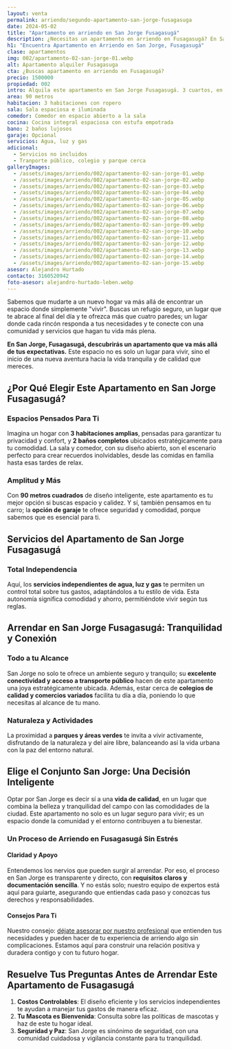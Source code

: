 ```yaml
---
layout: venta
permalink: arriendo/segundo-apartamento-san-jorge-fusagasuga
date: 2024-05-02
title: "Apartamento en arriendo en San Jorge Fusagasugá"
description: ¿Necesitas un apartamento en arriendo en Fusagasugá? En San Jorge te ofrecen apartamento con espacio, comodidad y todos los servicios | LEBEN
h1: "Encuentra Apartamento en Arriendo en San Jorge, Fusagasugá"
clase: apartamentos
img: 002/apartamento-02-san-jorge-01.webp
alt: Apartamento alquiler Fusagasuga
cta: ¿Buscas apartamento en arriendo en Fusagasugá?
precio: 1500000
propiedad: 002
intro: Alquila este apartamento en San Jorge Fusagasugá. 3 cuartos, en una zona tranquila y con servicios independientes
area: 90 metros
habitacion: 3 habitaciones con ropero
sala: Sala espaciosa e iluminada
comedor: Comedor en espacio abierto a la sala
cocina: Cocina integral espaciosa con estufa empotrada
bano: 2 baños lujosos
garaje: Opcional
servicios: Agua, luz y gas
adicional:
  - Servicios no incluidos
  - Tranporte público, colegio y parque cerca
galleryImages:
  - /assets/images/arriendo/002/apartamento-02-san-jorge-01.webp
  - /assets/images/arriendo/002/apartamento-02-san-jorge-02.webp
  - /assets/images/arriendo/002/apartamento-02-san-jorge-03.webp
  - /assets/images/arriendo/002/apartamento-02-san-jorge-04.webp
  - /assets/images/arriendo/002/apartamento-02-san-jorge-05.webp
  - /assets/images/arriendo/002/apartamento-02-san-jorge-06.webp
  - /assets/images/arriendo/002/apartamento-02-san-jorge-07.webp
  - /assets/images/arriendo/002/apartamento-02-san-jorge-08.webp
  - /assets/images/arriendo/002/apartamento-02-san-jorge-09.webp
  - /assets/images/arriendo/002/apartamento-02-san-jorge-10.webp
  - /assets/images/arriendo/002/apartamento-02-san-jorge-11.webp
  - /assets/images/arriendo/002/apartamento-02-san-jorge-12.webp
  - /assets/images/arriendo/002/apartamento-02-san-jorge-13.webp
  - /assets/images/arriendo/002/apartamento-02-san-jorge-14.webp
  - /assets/images/arriendo/002/apartamento-02-san-jorge-15.webp
asesor: Alejandro Hurtado
contacto: 3160520942
foto-asesor: alejandro-hurtado-leben.webp
---
```

Sabemos que mudarte a un nuevo hogar va más allá de encontrar un espacio donde simplemente "vivir". Buscas un refugio seguro, un lugar que te abrace al final del día y te ofrezca más que cuatro paredes; un lugar donde cada rincón responda a tus necesidades y te conecte con una comunidad y servicios que hagan tu vida más plena.

**En San Jorge, Fusagasugá, descubrirás un apartamento que va más allá de tus expectativas.** Este espacio no es solo un lugar para vivir, sino el inicio de una nueva aventura hacia la vida tranquila y de calidad que mereces.

## ¿Por Qué Elegir Este Apartamento en San Jorge Fusagasugá?

### Espacios Pensados Para Ti

Imagina un hogar con **3 habitaciones amplias**, pensadas para garantizar tu privacidad y confort, y **2 baños completos** ubicados estratégicamente para tu comodidad. La sala y comedor, con su diseño abierto, son el escenario perfecto para crear recuerdos inolvidables, desde las comidas en familia hasta esas tardes de relax.

### Amplitud y Más

Con **90 metros cuadrados** de diseño inteligente, este apartamento es tu mejor opción si buscas espacio y calidez. Y sí, también pensamos en tu carro; la **opción de garaje** te ofrece seguridad y comodidad, porque sabemos que es esencial para ti.

## Servicios del Apartamento de San Jorge Fusagasugá

### Total Independencia

Aquí, los **servicios independientes de agua, luz y gas** te permiten un control total sobre tus gastos, adaptándolos a tu estilo de vida. Esta autonomía significa comodidad y ahorro, permitiéndote vivir según tus reglas.

## Arrendar en San Jorge Fusagasugá: Tranquilidad y Conexión

### Todo a tu Alcance

San Jorge no solo te ofrece un ambiente seguro y tranquilo; su **excelente conectividad y acceso a transporte público** hacen de este apartamento una joya estratégicamente ubicada. Además, estar cerca de **colegios de calidad y comercios variados** facilita tu día a día, poniendo lo que necesitas al alcance de tu mano.

### Naturaleza y Actividades

La proximidad a **parques y áreas verdes** te invita a vivir activamente, disfrutando de la naturaleza y del aire libre, balanceando así la vida urbana con la paz del entorno natural.

## Elige el Conjunto San Jorge: Una Decisión Inteligente

Optar por San Jorge es decir sí a una **vida de calidad**, en un lugar que combina la belleza y tranquilidad del campo con las comodidades de la ciudad. Este apartamento no solo es un lugar seguro para vivir; es un espacio donde la comunidad y el entorno contribuyen a tu bienestar.

### Un Proceso de Arriendo en Fusagasugá Sin Estrés

#### Claridad y Apoyo

Entendemos los nervios que pueden surgir al arrendar. Por eso, el proceso en San Jorge es transparente y directo, con **requisitos claros y documentación sencilla**. Y no estás solo; nuestro equipo de expertos está aquí para guiarte, asegurando que entiendas cada paso y conozcas tus derechos y responsabilidades.

#### Consejos Para Ti

Nuestro consejo: [déjate asesorar por nuestro profesional](#asesor) que entienden tus necesidades y pueden hacer de tu experiencia de arriendo algo sin complicaciones. Estamos aquí para construir una relación positiva y duradera contigo y con tu futuro hogar.

## Resuelve Tus Preguntas Antes de Arrendar Este Apartamento de Fusagasugá

1. **Costos Controlables**: El diseño eficiente y los servicios independientes te ayudan a manejar tus gastos de manera eficaz.
2. **Tu Mascota es Bienvenida**: Consulta sobre las políticas de mascotas y haz de este tu hogar ideal.
3. **Seguridad y Paz**: San Jorge es sinónimo de seguridad, con una comunidad cuidadosa y vigilancia constante para tu tranquilidad.
